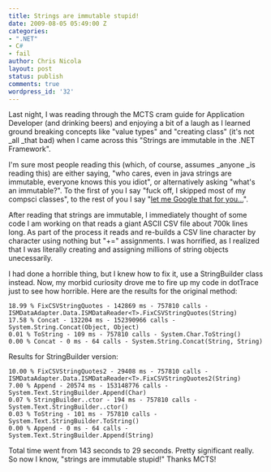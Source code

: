 ```yaml
---
title: Strings are immutable stupid!
date: 2009-08-05 05:49:00 Z
categories:
- ".NET"
- C#
- fail
author: Chris Nicola
layout: post
status: publish
comments: true
wordpress_id: '32'
---
```


Last night, I was reading through the MCTS cram guide for Application Developer (and drinking beers) and enjoying a bit of a laugh as I learned ground breaking concepts like "value types" and "creating class" (it's not _all _that bad) when I came across this "Strings are immutable in the .NET Framework".

<!--more-->

I'm sure most people reading this (which, of course, assumes _anyone _is reading this) are either saying, "who cares, even in java strings are immutable, everyone knows this you idiot", or alternatively asking "what's an immutable?".  To the first of you I say "fuck off,  I skipped most of my compsci classes", to the rest of you I say "[let me Google that for you...][1]".

After reading that strings are immutable, I immediately thought of some code I am working on that reads a giant ASCII CSV file about 700k lines long.  As part of the process it reads and re-builds a CSV line character by character using nothing but "+=" assignments.  I was horrified, as I realized that I was literally creating and assigning millions of string objects unecessarily.

I had done a horrible thing, but I knew how to fix it, use a StringBuilder class instead.  Now, my morbid curiosity drove me to fire up my code in dotTrace just to see how horrible.  Here are the results for the original method:

```
18.99 % FixCSVStringQuotes - 142869 ms - 757810 calls - ISMDataAdapter.Data.ISMDataReader<T>.FixCSVStringQuotes(String)   
17.58 % Concat - 132204 ms - 152390966 calls - System.String.Concat(Object, Object)   
0.01 % ToString - 109 ms - 757810 calls - System.Char.ToString()   
0.00 % Concat - 0 ms - 64 calls - System.String.Concat(String, String)
```

Results for StringBuilder version:

```
10.00 % FixCSVStringQuotes2 - 29408 ms - 757810 calls - ISMDataAdapter.Data.ISMDataReader<T>.FixCSVStringQuotes2(String)   
7.00 % Append - 20574 ms - 153148776 calls - System.Text.StringBuilder.Append(Char)   
0.07 % StringBuilder..ctor - 194 ms - 757810 calls - System.Text.StringBuilder..ctor()   
0.03 % ToString - 101 ms - 757810 calls - System.Text.StringBuilder.ToString()   
0.00 % Append - 0 ms - 64 calls - System.Text.StringBuilder.Append(String)
```

Total time went from 143 seconds to 29 seconds.  Pretty significant really.  So now I know, "strings are immutable stupid!"  Thanks MCTS!

   [1]: http://lmgtfy.com/?q=immutable

